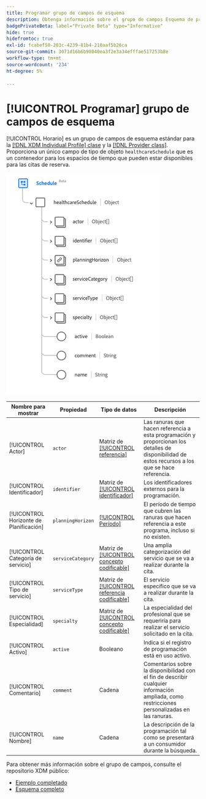 ```yaml
---
title: Programar grupo de campos de esquema
description: Obtenga información sobre el grupo de campos Esquema de programación.
badgePrivateBeta: label="Private Beta" type="Informative"
hide: true
hidefromtoc: true
exl-id: fcabef50-203c-4239-81b4-210aaf5b26ca
source-git-commit: 3071d16b6b98040ea3f2e3a34efffae517253b8e
workflow-type: tm+mt
source-wordcount: '234'
ht-degree: 5%

---
```


# [!UICONTROL Programar] grupo de campos de esquema

[!UICONTROL Horario] es un grupo de campos de esquema estándar para la [[!DNL XDM Individual Profile] clase](../../../classes/individual-profile.md) y la [[!DNL Provider class]](../../../classes/provider.md). Proporciona un único campo de tipo de objeto `healthcareSchedule` que es un contenedor para los espacios de tiempo que pueden estar disponibles para las citas de reserva.

![Estructura del grupo de campos](../../../images/healthcare/field-groups/schedule.png)

| Nombre para mostrar | Propiedad | Tipo de datos | Descripción |
| --- | --- | --- | --- |
| [!UICONTROL Actor] | `actor` | Matriz de [[!UICONTROL referencia]](../data-types/reference.md) | Las ranuras que hacen referencia a esta programación y proporcionan los detalles de disponibilidad de estos recursos a los que se hace referencia. |
| [!UICONTROL Identificador] | `identifier` | Matriz de [[!UICONTROL identificador]](../data-types/identifier.md) | Los identificadores externos para la programación. |
| [!UICONTROL Horizonte de Planificación] | `planningHorizon` | [[!UICONTROL Período]](../data-types/period.md) | El período de tiempo que cubren las ranuras que hacen referencia a este programa, incluso si no existen. |
| [!UICONTROL Categoría de servicio] | `serviceCategory` | Matriz de [[!UICONTROL concepto codificable]](../data-types/codeable-concept.md) | Una amplia categorización del servicio que se va a realizar durante la cita. |
| [!UICONTROL Tipo de servicio] | `serviceType` | Matriz de [[!UICONTROL referencia codificable]](../data-types/codeable-reference.md) | El servicio específico que se va a realizar durante la cita. |
| [!UICONTROL Especialidad] | `specialty` | Matriz de [[!UICONTROL concepto codificable]](../data-types/codeable-concept.md) | La especialidad del profesional que se requeriría para realizar el servicio solicitado en la cita. |
| [!UICONTROL Activo] | `active` | Booleano | Indica si el registro de programación está en uso activo. |
| [!UICONTROL Comentario] | `comment` | Cadena | Comentarios sobre la disponibilidad con el fin de describir cualquier información ampliada, como restricciones personalizadas en las ranuras. |
| [!UICONTROL Nombre] | `name` | Cadena | La descripción de la programación tal como se presentará a un consumidor durante la búsqueda. |

Para obtener más información sobre el grupo de campos, consulte el repositorio XDM público:

* [Ejemplo completado](https://github.com/adobe/xdm/blob/master/extensions/industry/healthcare/fhir/fieldgroups/schedule.example.1.json)
* [Esquema completo](https://github.com/adobe/xdm/blob/master/extensions/industry/healthcare/fhir/fieldgroups/schedule.schema.json)
